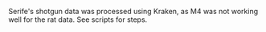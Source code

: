 Serife's shotgun data was processed using Kraken, as M4 was not working well for the rat data. See scripts for steps.
